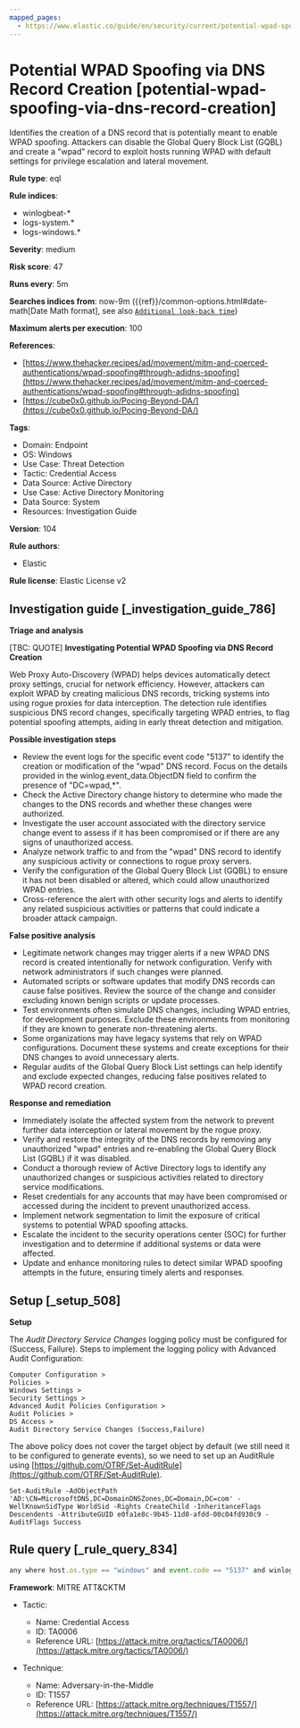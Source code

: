 ```yaml
---
mapped_pages:
  - https://www.elastic.co/guide/en/security/current/potential-wpad-spoofing-via-dns-record-creation.html
---
```


# Potential WPAD Spoofing via DNS Record Creation [potential-wpad-spoofing-via-dns-record-creation]

Identifies the creation of a DNS record that is potentially meant to enable WPAD spoofing. Attackers can disable the Global Query Block List (GQBL) and create a "wpad" record to exploit hosts running WPAD with default settings for privilege escalation and lateral movement.

**Rule type**: eql

**Rule indices**:

* winlogbeat-*
* logs-system.*
* logs-windows.*

**Severity**: medium

**Risk score**: 47

**Runs every**: 5m

**Searches indices from**: now-9m ({{ref}}/common-options.html#date-math[Date Math format], see also [`Additional look-back time`](docs-content://solutions/security/detect-and-alert/create-detection-rule.md#rule-schedule))

**Maximum alerts per execution**: 100

**References**:

* [https://www.thehacker.recipes/ad/movement/mitm-and-coerced-authentications/wpad-spoofing#through-adidns-spoofing](https://www.thehacker.recipes/ad/movement/mitm-and-coerced-authentications/wpad-spoofing#through-adidns-spoofing)
* [https://cube0x0.github.io/Pocing-Beyond-DA/](https://cube0x0.github.io/Pocing-Beyond-DA/)

**Tags**:

* Domain: Endpoint
* OS: Windows
* Use Case: Threat Detection
* Tactic: Credential Access
* Data Source: Active Directory
* Use Case: Active Directory Monitoring
* Data Source: System
* Resources: Investigation Guide

**Version**: 104

**Rule authors**:

* Elastic

**Rule license**: Elastic License v2

## Investigation guide [_investigation_guide_786]

**Triage and analysis**

[TBC: QUOTE]
**Investigating Potential WPAD Spoofing via DNS Record Creation**

Web Proxy Auto-Discovery (WPAD) helps devices automatically detect proxy settings, crucial for network efficiency. However, attackers can exploit WPAD by creating malicious DNS records, tricking systems into using rogue proxies for data interception. The detection rule identifies suspicious DNS record changes, specifically targeting WPAD entries, to flag potential spoofing attempts, aiding in early threat detection and mitigation.

**Possible investigation steps**

* Review the event logs for the specific event code "5137" to identify the creation or modification of the "wpad" DNS record. Focus on the details provided in the winlog.event_data.ObjectDN field to confirm the presence of "DC=wpad,*".
* Check the Active Directory change history to determine who made the changes to the DNS records and whether these changes were authorized.
* Investigate the user account associated with the directory service change event to assess if it has been compromised or if there are any signs of unauthorized access.
* Analyze network traffic to and from the "wpad" DNS record to identify any suspicious activity or connections to rogue proxy servers.
* Verify the configuration of the Global Query Block List (GQBL) to ensure it has not been disabled or altered, which could allow unauthorized WPAD entries.
* Cross-reference the alert with other security logs and alerts to identify any related suspicious activities or patterns that could indicate a broader attack campaign.

**False positive analysis**

* Legitimate network changes may trigger alerts if a new WPAD DNS record is created intentionally for network configuration. Verify with network administrators if such changes were planned.
* Automated scripts or software updates that modify DNS records can cause false positives. Review the source of the change and consider excluding known benign scripts or update processes.
* Test environments often simulate DNS changes, including WPAD entries, for development purposes. Exclude these environments from monitoring if they are known to generate non-threatening alerts.
* Some organizations may have legacy systems that rely on WPAD configurations. Document these systems and create exceptions for their DNS changes to avoid unnecessary alerts.
* Regular audits of the Global Query Block List settings can help identify and exclude expected changes, reducing false positives related to WPAD record creation.

**Response and remediation**

* Immediately isolate the affected system from the network to prevent further data interception or lateral movement by the rogue proxy.
* Verify and restore the integrity of the DNS records by removing any unauthorized "wpad" entries and re-enabling the Global Query Block List (GQBL) if it was disabled.
* Conduct a thorough review of Active Directory logs to identify any unauthorized changes or suspicious activities related to directory service modifications.
* Reset credentials for any accounts that may have been compromised or accessed during the incident to prevent unauthorized access.
* Implement network segmentation to limit the exposure of critical systems to potential WPAD spoofing attacks.
* Escalate the incident to the security operations center (SOC) for further investigation and to determine if additional systems or data were affected.
* Update and enhance monitoring rules to detect similar WPAD spoofing attempts in the future, ensuring timely alerts and responses.


## Setup [_setup_508]

**Setup**

The *Audit Directory Service Changes* logging policy must be configured for (Success, Failure). Steps to implement the logging policy with Advanced Audit Configuration:

```
Computer Configuration >
Policies >
Windows Settings >
Security Settings >
Advanced Audit Policies Configuration >
Audit Policies >
DS Access >
Audit Directory Service Changes (Success,Failure)
```

The above policy does not cover the target object by default (we still need it to be configured to generate events), so we need to set up an AuditRule using [https://github.com/OTRF/Set-AuditRule](https://github.com/OTRF/Set-AuditRule).

```
Set-AuditRule -AdObjectPath 'AD:\CN=MicrosoftDNS,DC=DomainDNSZones,DC=Domain,DC=com' -WellKnownSidType WorldSid -Rights CreateChild -InheritanceFlags Descendents -AttributeGUID e0fa1e8c-9b45-11d0-afdd-00c04fd930c9 -AuditFlags Success
```


## Rule query [_rule_query_834]

```js
any where host.os.type == "windows" and event.code == "5137" and winlog.event_data.ObjectDN : "DC=wpad,*"
```

**Framework**: MITRE ATT&CKTM

* Tactic:

    * Name: Credential Access
    * ID: TA0006
    * Reference URL: [https://attack.mitre.org/tactics/TA0006/](https://attack.mitre.org/tactics/TA0006/)

* Technique:

    * Name: Adversary-in-the-Middle
    * ID: T1557
    * Reference URL: [https://attack.mitre.org/techniques/T1557/](https://attack.mitre.org/techniques/T1557/)



